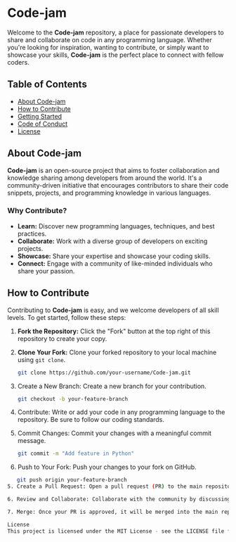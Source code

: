 # Code-jam

Welcome to the **Code-jam** repository, a place for passionate developers to share and collaborate on code in any programming language. Whether you're looking for inspiration, wanting to contribute, or simply want to showcase your skills, **Code-jam** is the perfect place to connect with fellow coders.

## Table of Contents

- [About Code-jam](#about-code-jam)
- [How to Contribute](#how-to-contribute)
- [Getting Started](#getting-started)
- [Code of Conduct](#code-of-conduct)
- [License](#license)

## About Code-jam

**Code-jam** is an open-source project that aims to foster collaboration and knowledge sharing among developers from around the world. It's a community-driven initiative that encourages contributors to share their code snippets, projects, and programming knowledge in various languages.

### Why Contribute?

- **Learn:** Discover new programming languages, techniques, and best practices.
- **Collaborate:** Work with a diverse group of developers on exciting projects.
- **Showcase:** Share your expertise and showcase your coding skills.
- **Connect:** Engage with a community of like-minded individuals who share your passion.

## How to Contribute

Contributing to **Code-jam** is easy, and we welcome developers of all skill levels. To get started, follow these steps:

1. **Fork the Repository:** Click the "Fork" button at the top right of this repository to create your copy.

2. **Clone Your Fork:** Clone your forked repository to your local machine using `git clone`.

   ```bash
   git clone https://github.com/your-username/Code-jam.git

1. Create a New Branch: Create a new branch for your contribution.

   ```bash
   git checkout -b your-feature-branch

2. Contribute: Write or add your code in any programming language to the repository. Be sure to follow our coding standards.

3. Commit Changes: Commit your changes with a meaningful commit message.

   ```bash
   git commit -m "Add feature in Python"

4. Push to Your Fork: Push your changes to your fork on GitHub.

  ```bash
     git push origin your-feature-branch
5. Create a Pull Request: Open a pull request (PR) to the main repository, explaining your changes and why they should be merged.

6. Review and Collaborate: Collaborate with the community by discussing and reviewing PRs.

7. Merge: Once your PR is approved, it will be merged into the main repository.

License
This project is licensed under the MIT License - see the LICENSE file for details.
